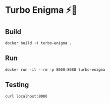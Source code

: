 Turbo Enigma ⚡️🔋
=================

Build
-----

```
docker build -t turbo-enigma .
```

Run
---

```
docker run -it --rm -p 8000:8080 turbo-enigma
```

Testing
-------

```
curl localhost:8000
```
